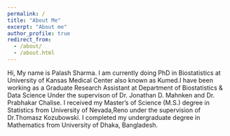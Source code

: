```yaml
---
permalink: /
title: "About Me"
excerpt: "About me"
author_profile: true
redirect_from: 
  - /about/
  - /about.html
---
```


Hi, My name is Palash Sharma. I am currently doing PhD in Biostatistics at University of Kansas Medical Center also known as Kumed.I have been working as a Graduate Research Assistant at Department of Biostatistics & Data Science Under the supervison of Dr. Jonathan D. Mahnken and Dr. Prabhakar Chalise. I received my Master’s of Science (M.S.) degree in Statistics from University of Nevada,Reno under the supervision of Dr.Thomasz Kozubowski. I completed my undergraduate degree in Mathematics from University of Dhaka, Bangladesh.



